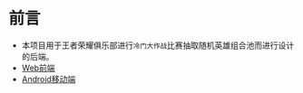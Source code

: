 # 前言
- 本项目用于王者荣耀俱乐部进行`冷门大作战`比赛抽取随机英雄组合池而进行设计的后端。
- [Web前端](https://github.com/weiran1999/hok-front)
- [Android移动端](https://github.com/weiran1999/hok-lottery-android)
